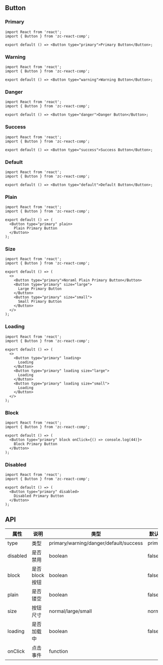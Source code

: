## Button

### Primary

```tsx
import React from 'react';
import { Button } from 'zc-react-comp';

export default () => <Button type="primary">Primary Button</Button>;
```

### Warning

```tsx
import React from 'react';
import { Button } from 'zc-react-comp';

export default () => <Button type="warning">Warning Button</Button>;
```

### Danger

```tsx
import React from 'react';
import { Button } from 'zc-react-comp';

export default () => <Button type="danger">Danger Button</Button>;
```

### Success

```tsx
import React from 'react';
import { Button } from 'zc-react-comp';

export default () => <Button type="success">Success Button</Button>;
```

### Default

```tsx
import React from 'react';
import { Button } from 'zc-react-comp';

export default () => <Button type="default">Default Button</Button>;
```

### Plain

```tsx
import React from 'react';
import { Button } from 'zc-react-comp';

export default () => (
  <Button type="primary" plain>
    Plain Primary Button
  </Button>
);
```

### Size

```tsx
import React from 'react';
import { Button } from 'zc-react-comp';

export default () => (
  <>
    <Button type="primary">Noraml Plain Primary Button</Button>
    <Button type="primary" size="large">
      Large Primary Button
    </Button>
    <Button type="primary" size="small">
      Small Primary Button
    </Button>
  </>
);
```

### Loading

```tsx
import React from 'react';
import { Button } from 'zc-react-comp';

export default () => (
  <>
    <Button type="primary" loading>
      Loading
    </Button>
    <Button type="primary" loading size="large">
      Loading
    </Button>
    <Button type="primary" loading size="small">
      Loading
    </Button>
  </>
);
```

### Block

```tsx
import React from 'react';
import { Button } from 'zc-react-comp';

export default () => (
  <Button type="primary" block onClick={() => console.log(44)}>
    Block Primary Button
  </Button>
);
```

### Disabled

```tsx
import React from 'react';
import { Button } from 'zc-react-comp';

export default () => (
  <Button type="primary" disabled>
    Disabled Primary Button
  </Button>
);
```

## API

| 属性 | 说明 | 类型 | 默认值 |
| ---- | ---- | ---- | ---- |
| type | 类型 | primary/warning/danger/default/success | primary |
| disabled | 是否禁用 | boolean | false |
| block | 是否block按钮 | boolean | false |
| plain | 是否镂空 | boolean | false |
| size | 按钮尺寸 | normal/large/small | normal |
| loading | 是否加载中 | boolean | false |
| onClick | 点击事件 | function | |
